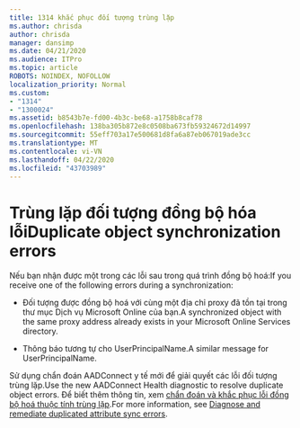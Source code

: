 ```yaml
---
title: 1314 khắc phục đối tượng trùng lặp
ms.author: chrisda
author: chrisda
manager: dansimp
ms.date: 04/21/2020
ms.audience: ITPro
ms.topic: article
ROBOTS: NOINDEX, NOFOLLOW
localization_priority: Normal
ms.custom:
- "1314"
- "1300024"
ms.assetid: b8543b7e-fd00-4b3c-be68-a1758b8caf78
ms.openlocfilehash: 138ba305b872e8c0508ba673fb59324672d14997
ms.sourcegitcommit: 55eff703a17e500681d8fa6a87eb067019ade3cc
ms.translationtype: MT
ms.contentlocale: vi-VN
ms.lasthandoff: 04/22/2020
ms.locfileid: "43703989"
---
```

# <a name="duplicate-object-synchronization-errors"></a><span data-ttu-id="2f085-102">Trùng lặp đối tượng đồng bộ hóa lỗi</span><span class="sxs-lookup"><span data-stu-id="2f085-102">Duplicate object synchronization errors</span></span>

<span data-ttu-id="2f085-103">Nếu bạn nhận được một trong các lỗi sau trong quá trình đồng bộ hoá:</span><span class="sxs-lookup"><span data-stu-id="2f085-103">If you receive one of the following errors during a synchronization:</span></span>

- <span data-ttu-id="2f085-104">Đối tượng được đồng bộ hoá với cùng một địa chỉ proxy đã tồn tại trong thư mục Dịch vụ Microsoft Online của bạn.</span><span class="sxs-lookup"><span data-stu-id="2f085-104">A synchronized object with the same proxy address already exists in your Microsoft Online Services directory.</span></span>

- <span data-ttu-id="2f085-105">Thông báo tương tự cho UserPrincipalName.</span><span class="sxs-lookup"><span data-stu-id="2f085-105">A similar message for UserPrincipalName.</span></span>

<span data-ttu-id="2f085-106">Sử dụng chẩn đoán AADConnect y tế mới để giải quyết các lỗi đối tượng trùng lặp.</span><span class="sxs-lookup"><span data-stu-id="2f085-106">Use the new AADConnect Health diagnostic to resolve duplicate object errors.</span></span> <span data-ttu-id="2f085-107">Để biết thêm thông tin, xem [chẩn đoán và khắc phục lỗi đồng bộ hoá thuộc tính trùng lặp](https://docs.microsoft.com/azure/active-directory/hybrid/how-to-connect-health-diagnose-sync-errors).</span><span class="sxs-lookup"><span data-stu-id="2f085-107">For more information, see [Diagnose and remediate duplicated attribute sync errors](https://docs.microsoft.com/azure/active-directory/hybrid/how-to-connect-health-diagnose-sync-errors).</span></span>
